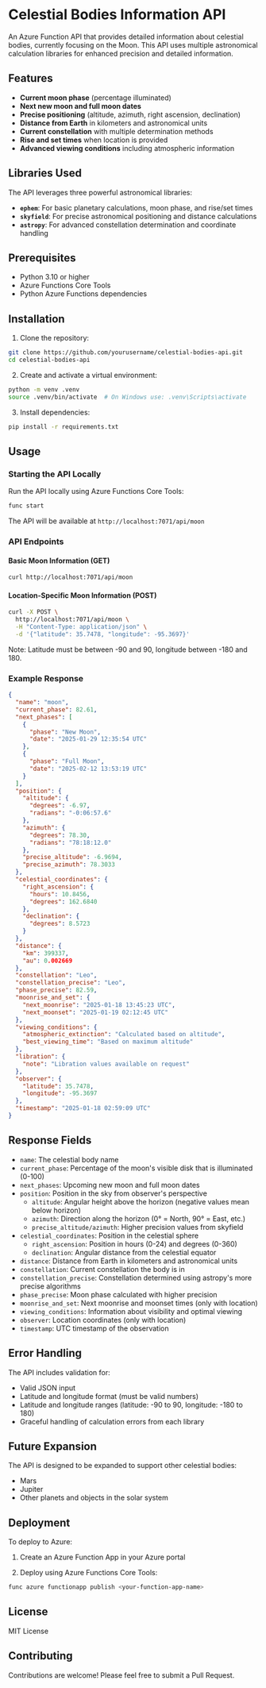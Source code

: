 # Celestial Bodies Information API

An Azure Function API that provides detailed information about celestial bodies, currently focusing on the Moon. This API uses multiple astronomical calculation libraries for enhanced precision and detailed information.

## Features

- **Current moon phase** (percentage illuminated)
- **Next new moon and full moon dates**
- **Precise positioning** (altitude, azimuth, right ascension, declination)
- **Distance from Earth** in kilometers and astronomical units
- **Current constellation** with multiple determination methods
- **Rise and set times** when location is provided
- **Advanced viewing conditions** including atmospheric information

## Libraries Used

The API leverages three powerful astronomical libraries:
- **`ephem`**: For basic planetary calculations, moon phase, and rise/set times
- **`skyfield`**: For precise astronomical positioning and distance calculations
- **`astropy`**: For advanced constellation determination and coordinate handling

## Prerequisites

- Python 3.10 or higher
- Azure Functions Core Tools
- Python Azure Functions dependencies

## Installation

1. Clone the repository:

```bash
git clone https://github.com/yourusername/celestial-bodies-api.git
cd celestial-bodies-api
```

2. Create and activate a virtual environment:

```bash
python -m venv .venv
source .venv/bin/activate  # On Windows use: .venv\Scripts\activate
```

3. Install dependencies:

```bash
pip install -r requirements.txt
```

## Usage

### Starting the API Locally

Run the API locally using Azure Functions Core Tools:

```bash
func start
```

The API will be available at `http://localhost:7071/api/moon`

### API Endpoints

#### Basic Moon Information (GET)

```bash
curl http://localhost:7071/api/moon
```

#### Location-Specific Moon Information (POST)

```bash
curl -X POST \
  http://localhost:7071/api/moon \
  -H "Content-Type: application/json" \
  -d '{"latitude": 35.7478, "longitude": -95.3697}'
```

Note: Latitude must be between -90 and 90, longitude between -180 and 180.

### Example Response

```json
{
  "name": "moon",
  "current_phase": 82.61,
  "next_phases": [
    {
      "phase": "New Moon",
      "date": "2025-01-29 12:35:54 UTC"
    },
    {
      "phase": "Full Moon",
      "date": "2025-02-12 13:53:19 UTC"
    }
  ],
  "position": {
    "altitude": {
      "degrees": -6.97,
      "radians": "-0:06:57.6"
    },
    "azimuth": {
      "degrees": 78.30,
      "radians": "78:18:12.0"
    },
    "precise_altitude": -6.9694,
    "precise_azimuth": 78.3033
  },
  "celestial_coordinates": {
    "right_ascension": {
      "hours": 10.8456,
      "degrees": 162.6840
    },
    "declination": {
      "degrees": 8.5723
    }
  },
  "distance": {
    "km": 399337,
    "au": 0.002669
  },
  "constellation": "Leo",
  "constellation_precise": "Leo",
  "phase_precise": 82.59,
  "moonrise_and_set": {
    "next_moonrise": "2025-01-18 13:45:23 UTC",
    "next_moonset": "2025-01-19 02:12:45 UTC"
  },
  "viewing_conditions": {
    "atmospheric_extinction": "Calculated based on altitude",
    "best_viewing_time": "Based on maximum altitude"
  },
  "libration": {
    "note": "Libration values available on request"
  },
  "observer": {
    "latitude": 35.7478,
    "longitude": -95.3697
  },
  "timestamp": "2025-01-18 02:59:09 UTC"
}
```

## Response Fields

- `name`: The celestial body name
- `current_phase`: Percentage of the moon's visible disk that is illuminated (0-100)
- `next_phases`: Upcoming new moon and full moon dates
- `position`: Position in the sky from observer's perspective
  - `altitude`: Angular height above the horizon (negative values mean below horizon)
  - `azimuth`: Direction along the horizon (0° = North, 90° = East, etc.)
  - `precise_altitude/azimuth`: Higher precision values from skyfield
- `celestial_coordinates`: Position in the celestial sphere
  - `right_ascension`: Position in hours (0-24) and degrees (0-360)
  - `declination`: Angular distance from the celestial equator
- `distance`: Distance from Earth in kilometers and astronomical units
- `constellation`: Current constellation the body is in
- `constellation_precise`: Constellation determined using astropy's more precise algorithms
- `phase_precise`: Moon phase calculated with higher precision
- `moonrise_and_set`: Next moonrise and moonset times (only with location)
- `viewing_conditions`: Information about visibility and optimal viewing
- `observer`: Location coordinates (only with location)
- `timestamp`: UTC timestamp of the observation

## Error Handling

The API includes validation for:
- Valid JSON input
- Latitude and longitude format (must be valid numbers)
- Latitude and longitude ranges (latitude: -90 to 90, longitude: -180 to 180)
- Graceful handling of calculation errors from each library

## Future Expansion

The API is designed to be expanded to support other celestial bodies:
- Mars
- Jupiter
- Other planets and objects in the solar system

## Deployment

To deploy to Azure:

1. Create an Azure Function App in your Azure portal

2. Deploy using Azure Functions Core Tools:

```bash
func azure functionapp publish <your-function-app-name>
```

## License

MIT License

## Contributing

Contributions are welcome! Please feel free to submit a Pull Request.